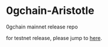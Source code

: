 # 0gchain-Aristotle

0gchain mainnet release repo

for testnet release, please jump to [here](https://github.com/0gfoundation/0gchain-NG/releases). 

